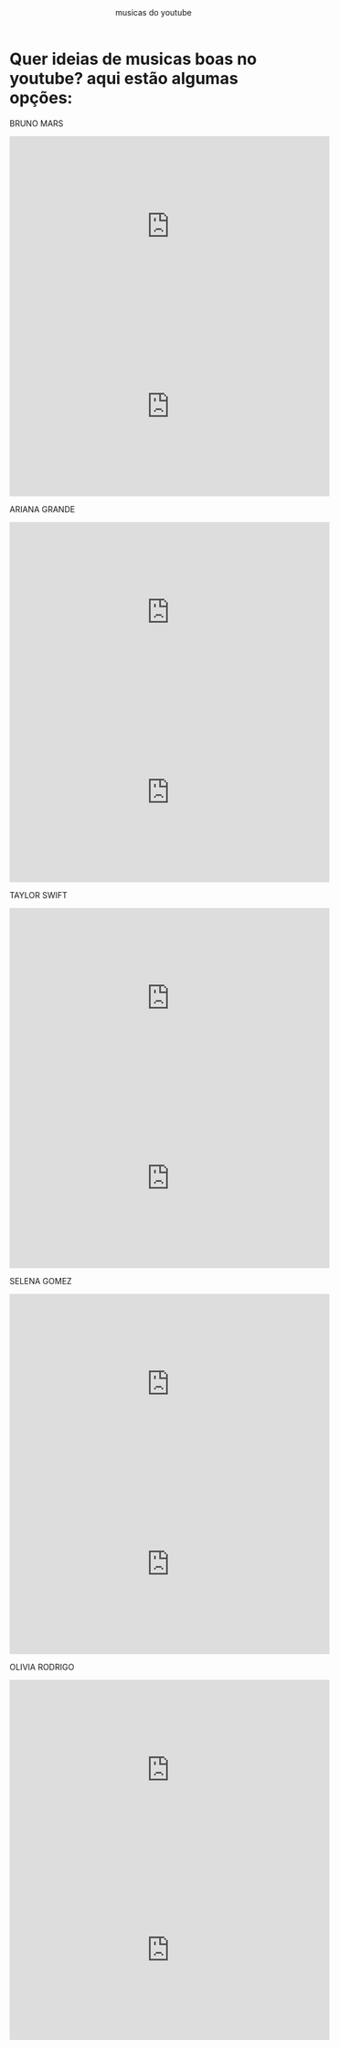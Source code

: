   <header>musicas do youtube</header>
<h1>Quer ideias de musicas boas no youtube? aqui estão algumas opções:</h1>

<p>BRUNO MARS</p>

<iframe width="560" height="315" src="https://www.youtube.com/embed/kPa7bsKwL-c?si=hkidtcjccaLxxD40" title="YouTube video player" frameborder="0" allow="accelerometer; autoplay; clipboard-write; encrypted-media; gyroscope; picture-in-picture; web-share" referrerpolicy="strict-origin-when-cross-origin" allowfullscreen></iframe>

<iframe width="560" height="315" src="https://www.youtube.com/embed/ekzHIouo8Q4?si=e5DmhdzomR29on5U" title="YouTube video player" frameborder="0" allow="accelerometer; autoplay; clipboard-write; encrypted-media; gyroscope; picture-in-picture; web-share" referrerpolicy="strict-origin-when-cross-origin" allowfullscreen></iframe>

<p>ARIANA GRANDE</p>

<iframe width="560" height="315" src="https://www.youtube.com/embed/tcYodQoapMg?si=QP3LeLKaPszMnOtZ" title="YouTube video player" frameborder="0" allow="accelerometer; autoplay; clipboard-write; encrypted-media; gyroscope; picture-in-picture; web-share" referrerpolicy="strict-origin-when-cross-origin" allowfullscreen></iframe>

<iframe width="560" height="315" src="https://www.youtube.com/embed/QYh6mYIJG2Y?si=dQKAGtxOV626ItvU" title="YouTube video player" frameborder="0" allow="accelerometer; autoplay; clipboard-write; encrypted-media; gyroscope; picture-in-picture; web-share" referrerpolicy="strict-origin-when-cross-origin" allowfullscreen></iframe>

<p>TAYLOR SWIFT</p>

<iframe width="560" height="315" src="https://www.youtube.com/embed/e-ORhEE9VVg?si=pqQHXwso-wCyy8M0" title="YouTube video player" frameborder="0" allow="accelerometer; autoplay; clipboard-write; encrypted-media; gyroscope; picture-in-picture; web-share" referrerpolicy="strict-origin-when-cross-origin" allowfullscreen></iframe>

<iframe width="560" height="315" src="https://www.youtube.com/embed/VuNIsY6JdUw?si=o7SMmEV9I0fYpHLm" title="YouTube video player" frameborder="0" allow="accelerometer; autoplay; clipboard-write; encrypted-media; gyroscope; picture-in-picture; web-share" referrerpolicy="strict-origin-when-cross-origin" allowfullscreen></iframe>

<p>SELENA GOMEZ</p>

<iframe width="560" height="315" src="https://www.youtube.com/embed/nJG5CWsne8E?si=tnMKQzMGbPXywHtL" title="YouTube video player" frameborder="0" allow="accelerometer; autoplay; clipboard-write; encrypted-media; gyroscope; picture-in-picture; web-share" referrerpolicy="strict-origin-when-cross-origin" allowfullscreen></iframe>

<iframe width="560" height="315" src="https://www.youtube.com/embed/n-D1EB74Ckg?si=iIGOKHs-9cNMVVKK" title="YouTube video player" frameborder="0" allow="accelerometer; autoplay; clipboard-write; encrypted-media; gyroscope; picture-in-picture; web-share" referrerpolicy="strict-origin-when-cross-origin" allowfullscreen></iframe>


<p>OLIVIA RODRIGO</p>

<iframe width="560" height="315" src="https://www.youtube.com/embed/cii6ruuycQA?si=9G_fMsv8gnztWZcx" title="YouTube video player" frameborder="0" allow="accelerometer; autoplay; clipboard-write; encrypted-media; gyroscope; picture-in-picture; web-share" referrerpolicy="strict-origin-when-cross-origin" allowfullscreen></iframe>

<iframe width="560" height="315" src="https://www.youtube.com/embed/ZmDBbnmKpqQ?si=XfKqe-emLn2pfUH8" title="YouTube video player" frameborder="0" allow="accelerometer; autoplay; clipboard-write; encrypted-media; gyroscope; picture-in-picture; web-share" referrerpolicy="strict-origin-when-cross-origin" allowfullscreen></iframe>
</body>


